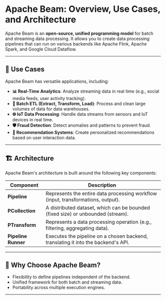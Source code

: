# Apache Beam: Overview, Use Cases, and Architecture

Apache Beam is an **open-source, unified programming model** for batch and streaming data processing. It allows you to create data processing pipelines that can run on various backends like Apache Flink, Apache Spark, and Google Cloud Dataflow.

---

## 🌟 Use Cases
Apache Beam has versatile applications, including:

- **📊 Real-Time Analytics**: Analyze streaming data in real time (e.g., social media feeds, user activity tracking).
- **💾 Batch ETL (Extract, Transform, Load)**: Process and clean large volumes of data for data warehouses.
- **🌐 IoT Data Processing**: Handle data streams from sensors and IoT devices in real time.
- **🛡️ Fraud Detection**: Detect anomalies and patterns to prevent fraud.
- **🤖 Recommendation Systems**: Create personalized recommendations based on user interaction data.

---

## 🏗️ Architecture
Apache Beam's architecture is built around the following key components:

| **Component**    | **Description**                                                                 |
|-------------------|---------------------------------------------------------------------------------|
| **Pipeline**      | Represents the entire data processing workflow (input, transformations, output).|
| **PCollection**   | A distributed dataset, which can be bounded (fixed size) or unbounded (stream).|
| **PTransform**    | Represents a data processing operation (e.g., filtering, aggregating data).    |
| **Pipeline Runner** | Executes the pipeline on a chosen backend, translating it into the backend's API.|

---

## 🚀 Why Choose Apache Beam?
- Flexibility to define pipelines independent of the backend.
- Unified framework for both batch and streaming data.
- Portability across multiple execution engines.

---